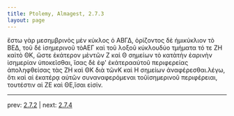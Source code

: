 ```yaml
---
title: Ptolemy, Almagest, 2.7.3
layout: page
---
```


ἔστω γὰρ μεσημβρινὸς μὲν κύκλος ὁ ΑΒΓΔ, ὁρίζοντος δὲ ἡμικύκλιον τὸ ΒΕΔ, τοῦ δὲ ἰσημερινοῦ τὸΑΕΓ καὶ τοῦ λοξοῦ κύκλουδύο τμήματα τό τε ΖΗ καὶτὸ ΘΚ, ὥστε ἑκάτερον μὲντῶν Ζ καὶ Θ σημείων τὸ κατὰτὴν ἐαρινὴν ἰσημερίαν ὑποκεῖσθαι, ἴσας δὲ ἐφ' ἑκάτερααὐτοῦ περιφερείας ἀποληφθείσας τὰς ΖΗ καὶ ΘΚ διὰ τῶνΚ καὶ Η σημείων ἀναφέρεσθαι.λέγω, ὅτι καὶ αἱ ἑκατέρᾳ αὐτῶν συναναφερόμεναι τοῦἰσημερινοῦ περιφέρειαι, τουτέστιν αἱ ΖΕ καὶ ΘΕ,ἴσαι εἰσίν.

---

prev: [2.7.2](../2.7.2/) | next: [2.7.4](../2.7.4/)


